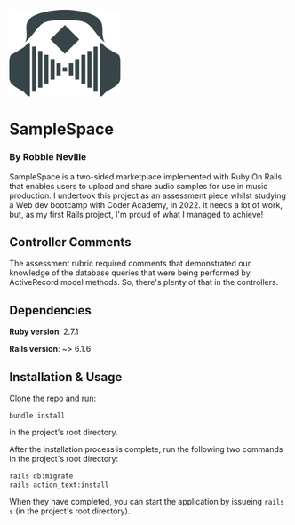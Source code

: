 <img src="./app/assets/images/logo-dark.svg" width="200px"></img>

# SampleSpace

### By Robbie Neville

SampleSpace is a two-sided marketplace implemented with
Ruby On Rails that enables users to upload and share audio
samples for use in music production. I undertook this project
as an assessment piece whilst studying a Web dev bootcamp
with Coder Academy, in 2022. It needs a lot of work, but,
as my first Rails project, I'm proud of what I managed to
achieve!

## Controller Comments

The assessment rubric required comments that demonstrated
our knowledge of the database queries that were being
performed by ActiveRecord model methods. So, there's
plenty of that in the controllers.

## Dependencies

**Ruby version**: 2.7.1

**Rails version**: ~> 6.1.6

## Installation & Usage

Clone the repo and run:

```
bundle install

```

in the project's root directory.

After the installation process is complete, run the following two commands in the project's root directory:

```
rails db:migrate
rails action_text:install
```

When they have completed, you can start the application by issueing `rails s` (in the project's root directory).

